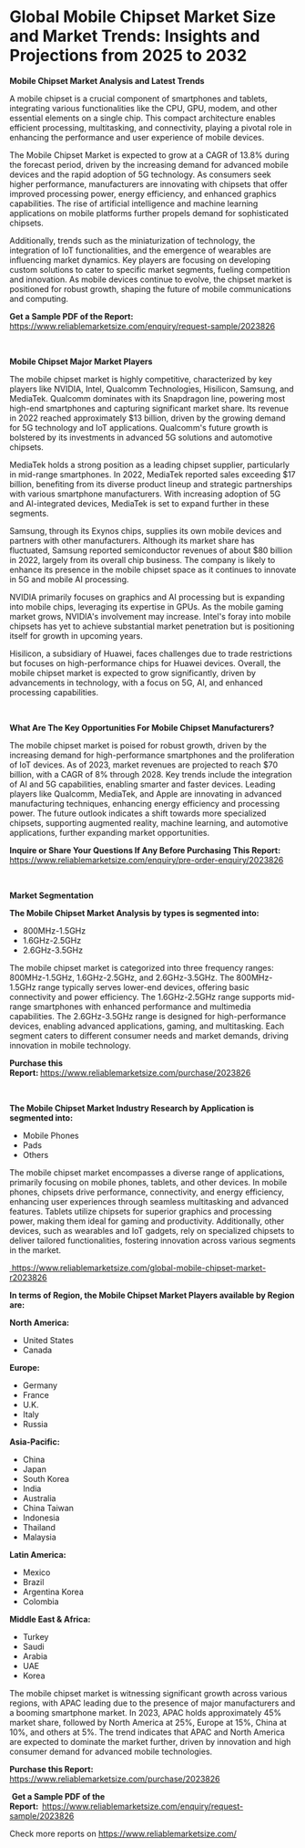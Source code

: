 <p><h1>Global Mobile Chipset Market Size and Market Trends: Insights and Projections from 2025 to 2032</h1></p><p><strong>Mobile Chipset Market Analysis and Latest Trends</strong></p>
<p><p>A mobile chipset is a crucial component of smartphones and tablets, integrating various functionalities like the CPU, GPU, modem, and other essential elements on a single chip. This compact architecture enables efficient processing, multitasking, and connectivity, playing a pivotal role in enhancing the performance and user experience of mobile devices.</p><p>The Mobile Chipset Market is expected to grow at a CAGR of 13.8% during the forecast period, driven by the increasing demand for advanced mobile devices and the rapid adoption of 5G technology. As consumers seek higher performance, manufacturers are innovating with chipsets that offer improved processing power, energy efficiency, and enhanced graphics capabilities. The rise of artificial intelligence and machine learning applications on mobile platforms further propels demand for sophisticated chipsets.</p><p>Additionally, trends such as the miniaturization of technology, the integration of IoT functionalities, and the emergence of wearables are influencing market dynamics. Key players are focusing on developing custom solutions to cater to specific market segments, fueling competition and innovation. As mobile devices continue to evolve, the chipset market is positioned for robust growth, shaping the future of mobile communications and computing.</p></p>
<p><strong>Get a Sample PDF of the Report:&nbsp;</strong> <a href="https://www.reliablemarketsize.com/enquiry/request-sample/2023826?utm_campaign=2316&utm_medium=2&utm_source=Github&utm_content=ia&utm_term=11022025&utm_id=mobile-chipset">https://www.reliablemarketsize.com/enquiry/request-sample/2023826</a></p>
<p>&nbsp;</p>
<p><strong>Mobile Chipset Major Market Players</strong></p>
<p><p>The mobile chipset market is highly competitive, characterized by key players like NVIDIA, Intel, Qualcomm Technologies, Hisilicon, Samsung, and MediaTek. Qualcomm dominates with its Snapdragon line, powering most high-end smartphones and capturing significant market share. Its revenue in 2022 reached approximately $13 billion, driven by the growing demand for 5G technology and IoT applications. Qualcomm's future growth is bolstered by its investments in advanced 5G solutions and automotive chipsets.</p><p>MediaTek holds a strong position as a leading chipset supplier, particularly in mid-range smartphones. In 2022, MediaTek reported sales exceeding $17 billion, benefiting from its diverse product lineup and strategic partnerships with various smartphone manufacturers. With increasing adoption of 5G and AI-integrated devices, MediaTek is set to expand further in these segments.</p><p>Samsung, through its Exynos chips, supplies its own mobile devices and partners with other manufacturers. Although its market share has fluctuated, Samsung reported semiconductor revenues of about $80 billion in 2022, largely from its overall chip business. The company is likely to enhance its presence in the mobile chipset space as it continues to innovate in 5G and mobile AI processing.</p><p>NVIDIA primarily focuses on graphics and AI processing but is expanding into mobile chips, leveraging its expertise in GPUs. As the mobile gaming market grows, NVIDIA's involvement may increase. Intel's foray into mobile chipsets has yet to achieve substantial market penetration but is positioning itself for growth in upcoming years.</p><p>Hisilicon, a subsidiary of Huawei, faces challenges due to trade restrictions but focuses on high-performance chips for Huawei devices. Overall, the mobile chipset market is expected to grow significantly, driven by advancements in technology, with a focus on 5G, AI, and enhanced processing capabilities.</p></p>
<p>&nbsp;</p>
<p><strong>What Are The Key Opportunities For Mobile Chipset Manufacturers?</strong></p>
<p><p>The mobile chipset market is poised for robust growth, driven by the increasing demand for high-performance smartphones and the proliferation of IoT devices. As of 2023, market revenues are projected to reach $70 billion, with a CAGR of 8% through 2028. Key trends include the integration of AI and 5G capabilities, enabling smarter and faster devices. Leading players like Qualcomm, MediaTek, and Apple are innovating in advanced manufacturing techniques, enhancing energy efficiency and processing power. The future outlook indicates a shift towards more specialized chipsets, supporting augmented reality, machine learning, and automotive applications, further expanding market opportunities.</p></p>
<p><strong>Inquire or Share Your Questions If Any Before Purchasing This Report:</strong> <a href="https://www.reliablemarketsize.com/enquiry/pre-order-enquiry/2023826?utm_campaign=2316&utm_medium=2&utm_source=Github&utm_content=ia&utm_term=11022025&utm_id=mobile-chipset">https://www.reliablemarketsize.com/enquiry/pre-order-enquiry/2023826</a></p>
<p>&nbsp;</p>
<p><strong>Market Segmentation</strong></p>
<p><strong>The Mobile Chipset Market Analysis by types is segmented into:</strong></p>
<p><ul><li>800MHz-1.5GHz</li><li>1.6GHz-2.5GHz</li><li>2.6GHz-3.5GHz</li></ul></p>
<p><p>The mobile chipset market is categorized into three frequency ranges: 800MHz-1.5GHz, 1.6GHz-2.5GHz, and 2.6GHz-3.5GHz. The 800MHz-1.5GHz range typically serves lower-end devices, offering basic connectivity and power efficiency. The 1.6GHz-2.5GHz range supports mid-range smartphones with enhanced performance and multimedia capabilities. The 2.6GHz-3.5GHz range is designed for high-performance devices, enabling advanced applications, gaming, and multitasking. Each segment caters to different consumer needs and market demands, driving innovation in mobile technology.</p></p>
<p><strong>Purchase this Report:&nbsp;</strong><a href="https://www.reliablemarketsize.com/purchase/2023826?utm_campaign=2316&utm_medium=2&utm_source=Github&utm_content=ia&utm_term=11022025&utm_id=mobile-chipset">https://www.reliablemarketsize.com/purchase/2023826</a></p>
<p>&nbsp;</p>
<p><strong>The Mobile Chipset Market Industry Research by Application is segmented into:</strong></p>
<p><ul><li>Mobile Phones</li><li>Pads</li><li>Others</li></ul></p>
<p><p>The mobile chipset market encompasses a diverse range of applications, primarily focusing on mobile phones, tablets, and other devices. In mobile phones, chipsets drive performance, connectivity, and energy efficiency, enhancing user experiences through seamless multitasking and advanced features. Tablets utilize chipsets for superior graphics and processing power, making them ideal for gaming and productivity. Additionally, other devices, such as wearables and IoT gadgets, rely on specialized chipsets to deliver tailored functionalities, fostering innovation across various segments in the market.</p></p>
<p><a href="https://www.reliablemarketsize.com/global-mobile-chipset-market-r2023826?utm_campaign=2316&utm_medium=2&utm_source=Github&utm_content=ia&utm_term=11022025&utm_id=mobile-chipset">&nbsp;https://www.reliablemarketsize.com/global-mobile-chipset-market-r2023826</a></p>
<p><strong>In terms of Region, the Mobile Chipset Market Players available by Region are:</strong></p>
<p>
    <p> <strong> North America: </strong>
        <ul>
            <li>United States</li>
            <li>Canada</li>
        </ul>
        </p> 
    <p> <strong> Europe: </strong>
        <ul>
            <li>Germany</li>
            <li>France</li>
            <li>U.K.</li>
            <li>Italy</li>
            <li>Russia</li>
        </ul>
        </p> 
    <p> <strong> Asia-Pacific: </strong>
        <ul>
            <li>China</li>
            <li>Japan</li>
            <li>South Korea</li>
            <li>India</li>
            <li>Australia</li>
            <li>China Taiwan</li>
            <li>Indonesia</li>
            <li>Thailand</li>
            <li>Malaysia</li>
        </ul>
        </p> 
    <p> <strong> Latin America: </strong>
        <ul>
            <li>Mexico</li>
            <li>Brazil</li>
            <li>Argentina Korea</li>
            <li>Colombia</li>
        </ul>
        </p> 
    <p> <strong> Middle East & Africa: </strong>
        <ul>
            <li>Turkey</li>
            <li>Saudi</li>
            <li>Arabia</li>
            <li>UAE</li>
            <li>Korea</li>
        </ul>
    </p>
    </p>
<p><p>The mobile chipset market is witnessing significant growth across various regions, with APAC leading due to the presence of major manufacturers and a booming smartphone market. In 2023, APAC holds approximately 45% market share, followed by North America at 25%, Europe at 15%, China at 10%, and others at 5%. The trend indicates that APAC and North America are expected to dominate the market further, driven by innovation and high consumer demand for advanced mobile technologies.</p></p>
<p><strong>Purchase this Report: </strong><a href="https://www.reliablemarketsize.com/purchase/2023826?utm_campaign=2316&utm_medium=2&utm_source=Github&utm_content=ia&utm_term=11022025&utm_id=mobile-chipset">https://www.reliablemarketsize.com/purchase/2023826</a></p>
<p>&nbsp;<strong>Get a Sample PDF of the Report:&nbsp;&nbsp;</strong><a href="https://www.reliablemarketsize.com/enquiry/request-sample/2023826?utm_campaign=2316&utm_medium=2&utm_source=Github&utm_content=ia&utm_term=11022025&utm_id=mobile-chipset">https://www.reliablemarketsize.com/enquiry/request-sample/2023826</a></p>
<p><strong></strong></p>
<p>Check more reports on <a href="https://www.reliablemarketsize.com/?utm_campaign=2316&utm_medium=2&utm_source=Github&utm_content=ia&utm_term=11022025&utm_id=mobile-chipset">https://www.reliablemarketsize.com/</a></p>